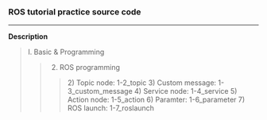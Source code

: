 ### ROS tutorial practice source code

---
**Description**
> I. Basic & Programming
> > 2. ROS programming
> > > 2\) Topic node:     1-2_topic
> > > 3\) Custom message: 1-3_custom_message
> > > 4\) Service node:   1-4_service
> > > 5\) Action node:    1-5_action
> > > 6\) Paramter:       1-6_parameter
> > > 7\) ROS launch:     1-7_roslaunch
